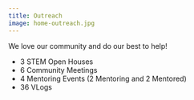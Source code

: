 ```yaml
---
title: Outreach
image: home-outreach.jpg
---
```


We love our community and do our best to help!<br>
* 3 STEM Open Houses
* 6 Community Meetings
* 4 Mentoring Events (2 Mentoring and 2 Mentored)
* 36 VLogs